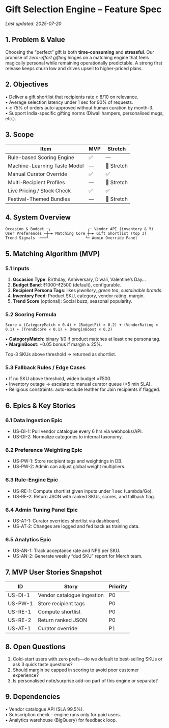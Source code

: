 # Gift Selection Engine – Feature Spec
_Last updated: 2025-07-20_

## 1. Problem & Value
Choosing the “perfect” gift is both **time-consuming** and **stressful**. Our promise of *zero-effort gifting* hinges on a matching engine that feels magically personal while remaining operationally predictable. A strong first release keeps churn low and drives upsell to higher-priced plans.

## 2. Objectives
• Deliver a gift shortlist that recipients rate ≥ 8/10 on relevance.  
• Average selection latency under 1 sec for 90% of requests.  
• ≥ 75% of orders auto-approved without human curation by month-3.  
• Support India-specific gifting norms (Diwali hampers, personalised mugs, etc.).

## 3. Scope
| Item | MVP | Stretch |
|------|-----|---------|
| Rule-based Scoring Engine | ✅ | — |
| Machine-Learning Taste Model | — | 🌊 Stretch |
| Manual Curator Override | ✅ | ✅ |
| Multi-Recipient Profiles | — | 🌊 Stretch |
| Live Pricing / Stock Check | ✅ | ✅ |
| Festival-Themed Bundles | — | 🌊 Stretch |

## 4. System Overview
```
Occasion & Budget ─┐                ┌─ Vendor API (inventory & ₹)
User Preferences ─┼─► Matching Core ┼─► Gift Shortlist (top 3)
Trend Signals  ───┘                └─ Admin Override Panel
```

## 5. Matching Algorithm (MVP)
### 5.1 Inputs
1. **Occasion Type**: Birthday, Anniversary, Diwali, Valentine’s Day…  
2. **Budget Band**: ₹1000–₹2500 (default), configurable.  
3. **Recipient Persona Tags**: likes *jewellery*, *green tea*, *sustainable brands*.  
4. **Inventory Feed**: Product SKU, category, vendor rating, margin.  
5. **Trend Score** (optional): Social buzz, seasonal popularity.

### 5.2 Scoring Formula
`Score = (CategoryMatch × 0.4) + (BudgetFit × 0.2) + (VendorRating × 0.1) + (TrendScore × 0.1) + (MarginBoost × 0.2)`

• **CategoryMatch**: binary 1/0 if product matches at least one persona tag.  
• **MarginBoost**: +0.05 bonus if margin ≥ 25%.

Top-3 SKUs above threshold → returned as shortlist.

### 5.3 Fallback Rules / Edge Cases
• If no SKU above threshold, widen budget ±₹500.  
• Inventory outage → escalate to manual curator queue (<5 min SLA).  
• Religious constraints: auto-exclude leather for Jain recipients if flagged.

## 6. Epics & Key Stories
### 6.1 Data Ingestion Epic
- US-DI-1: Pull vendor catalogue every 6 hrs via webhooks/API.  
- US-DI-2: Normalize categories to internal taxonomy.

### 6.2 Preference Weighting Epic
- US-PW-1: Store recipient tags and weightings in DB.  
- US-PW-2: Admin can adjust global weight multipliers.

### 6.3 Rule-Engine Epic
- US-RE-1: Compute shortlist given inputs under 1 sec (Lambda/Go).  
- US-RE-2: Return JSON with ranked SKUs, scores, and fallback flag.

### 6.4 Admin Tuning Panel Epic
- US-AT-1: Curator overrides shortlist via dashboard.  
- US-AT-2: Changes are logged and fed back as training data.

### 6.5 Analytics Epic
- US-AN-1: Track acceptance rate and NPS per SKU.  
- US-AN-2: Generate weekly “dud SKU” report for Merch team.

## 7. MVP User Stories Snapshot
| ID | Story | Priority |
|----|-------|----------|
| US-DI-1 | Vendor catalogue ingestion | P0 |
| US-PW-1 | Store recipient tags | P0 |
| US-RE-1 | Compute shortlist | P0 |
| US-RE-2 | Return ranked JSON | P0 |
| US-AT-1 | Curator override | P1 |

## 8. Open Questions
1. Cold-start users with zero prefs—do we default to best-selling SKUs or ask 3 quick taste questions?  
2. Should margin be capped in scoring to avoid poor customer experience?  
3. Is personalised note/surprise add-on part of this engine or separate?

## 9. Dependencies
• Vendor catalogue API (SLA 99.5%).  
• Subscription check – engine runs only for paid users.  
• Analytics warehouse (BigQuery) for feedback loop.
